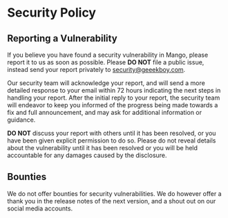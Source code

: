 # Security Policy

## Reporting a Vulnerability

If you believe you have found a security vulnerability in Mango, please report it to us as soon as possible. Please **DO NOT** file a public issue, instead send your report privately to [security@geeekboy.com](mailto:security@geeekboy.com).

Our security team will acknowledge your report, and will send a more detailed response to your email within 72 hours indicating the next steps in handling your report. After the initial reply to your report, the security team will endeavor to keep you informed of the progress being made towards a fix and full announcement, and may ask for additional information or guidance.

**DO NOT** discuss your report with others until it has been resolved, or you have been given explicit permission to do so. Please do not reveal details about the vulnerability until it has been resolved or you will be held accountable for any damages caused by the disclosure.

## Bounties

We do not offer bounties for security vulnerabilities. We do however offer a thank you in the release notes of the next version, and a shout out on our social media accounts.
